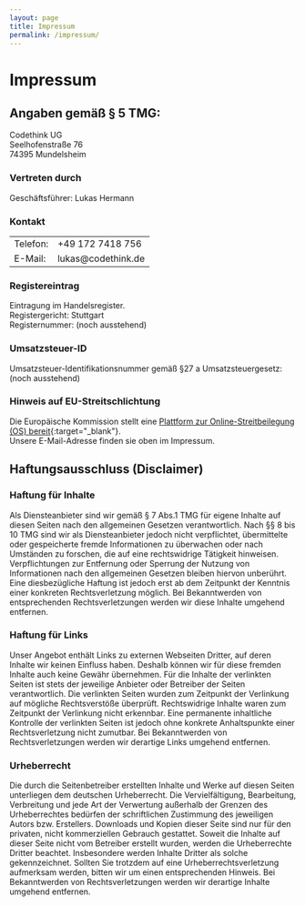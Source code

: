 ```yaml
---
layout: page
title: Impressum
permalink: /impressum/
---
```


# Impressum

## Angaben gemäß § 5 TMG:

Codethink UG
<br />Seelhofenstraße 76
<br />74395 Mundelsheim

### Vertreten durch

Geschäftsführer: Lukas Hermann

### Kontakt

<table>
	<tr>
		<td>Telefon:</td>
		<td>+49 172 7418 756</td>
	</tr>
	<tr>
		<td>E-Mail:</td>
		<td>lukas@codethink.de</td>
	</tr>
</table>

### Registereintrag

Eintragung im Handelsregister.
<br />Registergericht: Stuttgart
<br />Registernummer: (noch ausstehend)

### Umsatzsteuer-ID

Umsatzsteuer-Identifikationsnummer gemäß §27 a Umsatzsteuergesetz:
(noch ausstehend)

### Hinweis auf EU-Streitschlichtung

Die Europäische Kommission stellt eine [Plattform zur Online-Streitbeilegung (OS) bereit](http://ec.europa.eu/consumers/odr){:target="_blank"}.
<br /> Unsere E-Mail-Adresse finden sie oben im Impressum.

## Haftungsausschluss (Disclaimer)

### Haftung für Inhalte
Als Diensteanbieter sind wir gemäß § 7 Abs.1 TMG für eigene Inhalte auf diesen Seiten nach den allgemeinen Gesetzen verantwortlich. Nach §§ 8 bis 10 TMG sind wir als Diensteanbieter jedoch nicht verpflichtet, übermittelte oder gespeicherte fremde Informationen zu überwachen oder nach Umständen zu forschen, die auf eine rechtswidrige Tätigkeit hinweisen. Verpflichtungen zur Entfernung oder Sperrung der Nutzung von Informationen nach den allgemeinen Gesetzen bleiben hiervon unberührt. Eine diesbezügliche Haftung ist jedoch erst ab dem Zeitpunkt der Kenntnis einer konkreten Rechtsverletzung möglich. Bei Bekanntwerden von entsprechenden Rechtsverletzungen werden wir diese Inhalte umgehend entfernen.

### Haftung für Links
Unser Angebot enthält Links zu externen Webseiten Dritter, auf deren Inhalte wir keinen Einfluss haben. Deshalb können wir für diese fremden Inhalte auch keine Gewähr übernehmen. Für die Inhalte der verlinkten Seiten ist stets der jeweilige Anbieter oder Betreiber der Seiten verantwortlich. Die verlinkten Seiten wurden zum Zeitpunkt der Verlinkung auf mögliche Rechtsverstöße überprüft. Rechtswidrige Inhalte waren zum Zeitpunkt der Verlinkung nicht erkennbar. Eine permanente inhaltliche Kontrolle der verlinkten Seiten ist jedoch ohne konkrete Anhaltspunkte einer Rechtsverletzung nicht zumutbar. Bei Bekanntwerden von Rechtsverletzungen werden wir derartige Links umgehend entfernen.

### Urheberrecht
Die durch die Seitenbetreiber erstellten Inhalte und Werke auf diesen Seiten unterliegen dem deutschen Urheberrecht. Die Vervielfältigung, Bearbeitung, Verbreitung und jede Art der Verwertung außerhalb der Grenzen des Urheberrechtes bedürfen der schriftlichen Zustimmung des jeweiligen Autors bzw. Erstellers. Downloads und Kopien dieser Seite sind nur für den privaten, nicht kommerziellen Gebrauch gestattet. Soweit die Inhalte auf dieser Seite nicht vom Betreiber erstellt wurden, werden die Urheberrechte Dritter beachtet. Insbesondere werden Inhalte Dritter als solche gekennzeichnet. Sollten Sie trotzdem auf eine Urheberrechtsverletzung aufmerksam werden, bitten wir um einen entsprechenden Hinweis. Bei Bekanntwerden von Rechtsverletzungen werden wir derartige Inhalte umgehend entfernen.
